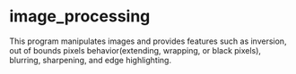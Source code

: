 # image_processing

This program manipulates images and provides features such as inversion, out of bounds pixels behavior(extending, wrapping, or black pixels), blurring, sharpening, and edge highlighting.
